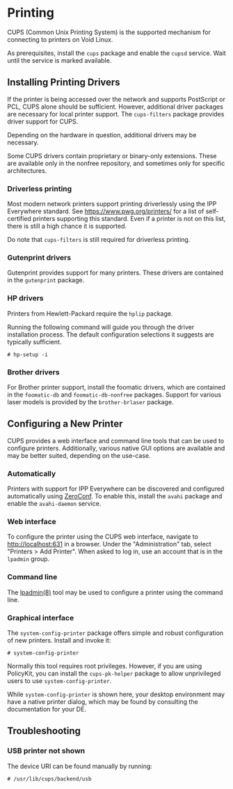 # Printing

CUPS (Common Unix Printing System) is the supported mechanism for connecting to
printers on Void Linux.

As prerequisites, install the `cups` package and enable the `cupsd` service.
Wait until the service is marked available.

## Installing Printing Drivers

If the printer is being accessed over the network and supports PostScript or
PCL, CUPS alone should be sufficient. However, additional driver packages are
necessary for local printer support. The `cups-filters` package provides driver
support for CUPS.

Depending on the hardware in question, additional drivers may be necessary.

Some CUPS drivers contain proprietary or binary-only extensions. These are
available only in the nonfree repository, and sometimes only for specific
architectures.

### Driverless printing

Most modern network printers support printing driverlessly using the IPP
Everywhere standard. See <https://www.pwg.org/printers/> for a list of
self-certified printers supporting this standard. Even if a printer is not on
this list, there is still a high chance it is supported.

Do note that `cups-filters` is still required for driverless printing.

### Gutenprint drivers

Gutenprint provides support for many printers. These drivers are contained in
the `gutenprint` package.

### HP drivers

Printers from Hewlett-Packard require the `hplip` package.

Running the following command will guide you through the driver installation
process. The default configuration selections it suggests are typically
sufficient.

```
# hp-setup -i
```

### Brother drivers

For Brother printer support, install the foomatic drivers, which are contained
in the `foomatic-db` and `foomatic-db-nonfree` packages. Support for various
laser models is provided by the `brother-brlaser` package.

## Configuring a New Printer

CUPS provides a web interface and command line tools that can be used to
configure printers. Additionally, various native GUI options are available and
may be better suited, depending on the use-case.

### Automatically

Printers with support for IPP Everywhere can be discovered and configured
automatically using [ZeroConf](http://www.zeroconf.org/). To enable this,
install the `avahi` package and enable the `avahi-daemon` service.

### Web interface

To configure the printer using the CUPS web interface, navigate to
<http://localhost:631> in a browser. Under the "Administration" tab, select
"Printers > Add Printer". When asked to log in, use an account that is in the
`lpadmin` group.

### Command line

The [lpadmin(8)](https://man.voidlinux.org/lpadmin.8) tool may be used to
configure a printer using the command line.

### Graphical interface

The `system-config-printer` package offers simple and robust configuration of
new printers. Install and invoke it:

```
# system-config-printer
```

Normally this tool requires root privileges. However, if you are using
PolicyKit, you can install the `cups-pk-helper` package to allow unprivileged
users to use `system-config-printer`.

While `system-config-printer` is shown here, your desktop environment may have a
native printer dialog, which may be found by consulting the documentation for
your DE.

## Troubleshooting

### USB printer not shown

The device URI can be found manually by running:

```
# /usr/lib/cups/backend/usb
```
